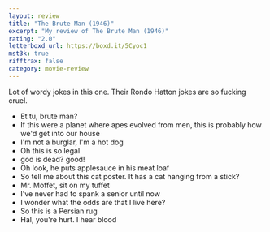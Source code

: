 ```yaml
---
layout: review
title: "The Brute Man (1946)"
excerpt: "My review of The Brute Man (1946)"
rating: "2.0"
letterboxd_url: https://boxd.it/5Cyoc1
mst3k: true
rifftrax: false
category: movie-review
---
```


Lot of wordy jokes in this one. Their Rondo Hatton jokes are so fucking cruel.

- Et tu, brute man?
- If this were a planet where apes evolved from men, this is probably how we'd get into our house
- I'm not a burglar, I'm a hot dog
- Oh this is so legal
- god is dead? good!
- Oh look, he puts applesauce in his meat loaf
- So tell me about this cat poster. It has a cat hanging from a stick?
- Mr. Moffet, sit on my tuffet
- I've never had to spank a senior until now
- I wonder what the odds are that I live here?
- So this is a Persian rug
- Hal, you're hurt. I hear blood
